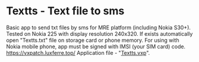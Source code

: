 # Textts - Text file to sms
Basic app to send txt files by sms for MRE platform (including Nokia S30+). Tested on Nokia 225 with display resolution 240x320. If exists automatically open "Textts.txt" file on storage card or phone memory.
For using with Nokia mobile phone, app must be signed with IMSI (your SIM card) code.
https://vxpatch.luxferre.top/
Application file - "[Textts.vxp](https://github.com/RDZDX/textts/blob/main/Textts.vxp?raw=true)".
